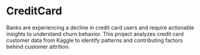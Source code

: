 # CreditCard
Banks are experiencing a decline in credit card users and require actionable insights to understand churn behavior. This project analyzes credit card customer data from Kaggle to identify patterns and contributing factors behind customer attrition.

